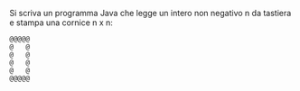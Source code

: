 Si scriva un programma Java che legge un intero non negativo n da tastiera e stampa una cornice n x n:
```plain
@@@@@
@   @
@   @
@   @
@   @
@@@@@
```